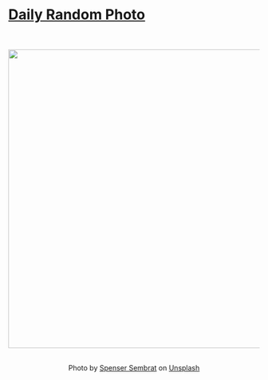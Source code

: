 # [Daily Random Photo](https://www.dailyrandomphoto.com/)

<div align="center">
  <br>
  <br>
  <a href="https://www.dailyrandomphoto.com/p/2023/2023-06-30/"><img src="https://images.unsplash.com/photo-1687226013074-5d59ffeb2625?crop=entropy&cs=tinysrgb&fit=max&fm=jpg&ixid=M3w3NzUwOHwwfDF8cmFuZG9tfHx8fHx8fHx8MTY4ODA4NTQ1OXw&ixlib=rb-4.0.3&q=80&w=1080" width="600px"></a>
  <br>
  <br>
  <p class="has-text-grey">Photo by <a href="https://unsplash.com/@spensersembrat?utm_source=Daily%20Random%20Photo&amp;utm_medium=referral" target="_blank" rel="noopener noreferrer">Spenser Sembrat</a> on <a href="https://unsplash.com/photos/a-mountain-covered-in-clouds-in-the-distance-foaoqfc8kBA?utm_source=Daily%20Random%20Photo&amp;utm_medium=referral" target="_blank" rel="noopener noreferrer">Unsplash</a></p>
</div>
